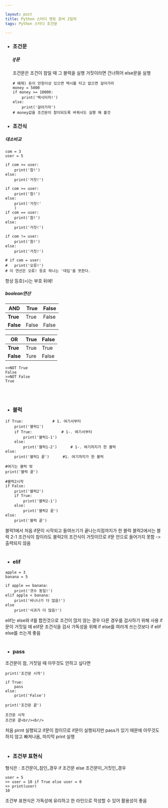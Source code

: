 ```yaml
---

layout: post
title: Python 스터디 멘토 준비 2일차
tags: Python 스터디 조건문

---
```


* ### 조건문<br/>
	##### if문<br/>

	조건문은 조건이 참일 때 그 블럭을 실행
	거짓이라면 건너뛰어 else문을 실행
	```
	# 예제) 돈이 만원이상 있으면 택시를 타고 없으면 걸어가라
	money = 5000
	if money >= 10000:
		print('택시타자!')
	else:
		print('걸어가자')
	# money값을 조건문이 참이되도록 바꿔서도 실행 해 볼것
	```

* ### 조건식<br/>
##### 대소비교<br/>
```
com = 3
user = 5

if com <= user:
	print('참!')
else:
	print('거짓!')
	
if com >= user:
	print('참!')
else:
	print('거짓!'
	)
if com == user:
	print('참!')
else:
	print('거짓!')
	
if com != user:
	print('참!')
else:
	print('거짓!')
	
# if com = user:
#	print('오류!')
# 이 연산은 오류! 등호 하나는 '대입'을 뜻한다.
```
항상 등호(=)는 부호 뒤에!<br/>

##### boolean연산<br/>

AND|**True**|**False**
----|----|----
**True**|True|False
**False**|False|False<br/>

OR|**True**|**False**
----|----|----
**True**|True|True
**False**|Ture|False<br/>

```
>>NOT True
False
>>NOT False
True
```
<br/><br/>
* ### 블럭<br/>
```
if True:			 # 1. 여기서부터
    print('블럭1')
    if True:			 # 1-. 여기서부터
       	print('블럭1-1')
    else:
        print('블럭1-2')		# 1-. 여기까지가 한 블럭
else:
    print('블럭1 끝')		#1. 여기까지가 한 블럭
    
#여기는 블럭 밖
print('블럭 끝')

#블럭2시작
if False:
    print('블럭2')	
    if True:
    	print('블럭2-1')
    else:
        print('블럭2 끝')
else:
    print('블럭 끝')
```
블럭1에서 처음 if문이 시작되고 들여쓰기가 끝나는지점까지가 한 블럭
블럭2에서는 블럭 2-1 조건식이 참이라도 블럭2의 조건식이 거짓이므로 if문 안으로 들어가지 못함 -> 출력되지 않음<br/><br/>

* ### elif<br/>
```
apple = 3
banana = 5

if apple == banana:
	print('갯수 동일!')
elif apple < banana:
	print('바나나가 더 많음!')
else
	print('사과가 더 많음!')
```
elif는 else와 if를 합친것으로 조건이 맍지 않는 경우 다른 경우를 검사하기 위해 사용
if문이 거짓일 때 elif문 조건식을 검사
가독성을 위해 if else를 여러개 쓰는것보다 if elif else를 쓰는게 좋음<br/><br/>

* ### pass<br/>
조건문이 참, 거짓일 때 아무것도 안하고 싶다면
```
print('조건문 시작')

if True:
	pass
else:
	print('False')
	
print('조건문 끝')

조건문 시작
조건문 끝<br/><br/>
```
처음 pirnt 실행되고 if문이 참이므로 if문이 실행되지만 pass가 있기 때문에 아무것도 하지 않고 빠져나옴, 마지막 print 실행<br/><br/>

* ### 조건부 표현식<br/>
형식은
: 조건문이_참인_경우 if 조건문 else 조건문이_거짓인_경우
```
user = 5
>> user = 10 if True else user = 0
>> print(user)
10
```
조건부 표현식은 가독성에 유리하고 한 라인으로 작성할 수 있어 활용성이 좋음<br/><br/>
